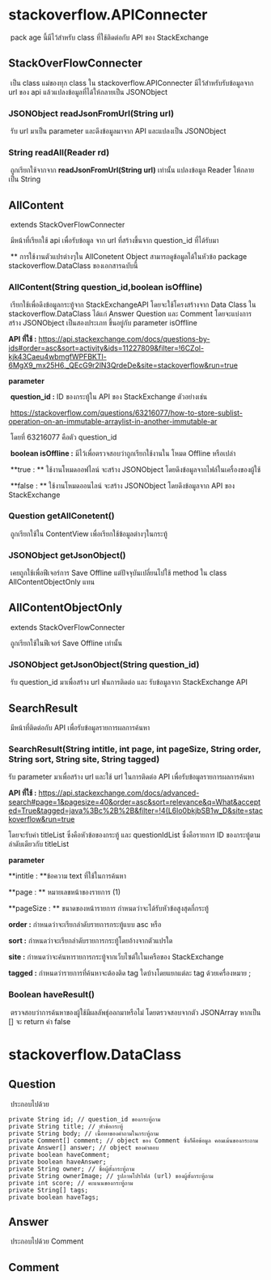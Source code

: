 # stackoverflow.APIConnecter

​	pack age นี้มีไว้สำหรับ class ที่ใช้ติดต่อกับ API ของ StackExchange



## StackOverFlowConnecter

​	เป็น class แม่ของทุก class ใน stackoverflow.APIConnecter มีไว้สำหรับรับข้อมูลจาก url ของ api แล้วแปลงข้อมูลที่ได้ให้กลายเป็น JSONObject

### JSONObject readJsonFromUrl(String url) 

​	 รับ url มาเป็น parameter และดึงข้อมูลมาจาก API และแปลงเป็น JSONObject

### String readAll(Reader rd)

​	 ถูกเรียกใช้จากจาก **readJsonFromUrl(String url)** เท่านั้น แปลงข้อมูล Reader ให้กลายเป็น String 

## AllContent 

​	extends StackOverFlowConnecter

​	มีหน้าที่เรียกใช้ api เพื่อรับข้อมูล จาก url ที่สร้างขึ้นจาก question_id ที่ได้รับมา

​	** การใช้งานตัวแปรต่างๆใน AllConetent Object สามารถดูข้อมูลได้ในหัวข้อ package stackoverflow.DataClass ของเอกสารฉบับนี้

### AllContent(String question_id,boolean isOffline)

​	เรียกใช้เพื่อดึงข้อมูลกระทู้จาก StackExchangeAPI โดยจะใช้โครงสร้างจาก Data Class ใน stackoverflow.DataClass ได้แก่ Answer Question และ Comment โดยจะแบ่งการสร้าง JSONObject เป็นสองประเภท ขึ้นอยู่กับ parameter isOffline

**API ที่ใช้ :**  https://api.stackexchange.com/docs/questions-by-ids#order=asc&sort=activity&ids=11227809&filter=!6CZol-kjk43Caeu4wbmgfWPFBKTl-6MgX9_mx25H6._QEcG9r2lN3QrdeDe&site=stackoverflow&run=true

**parameter**

​	**question_id :** ID ของกระทู้ใน API ของ StackExchange ตัวอย่างเช่น

​	https://stackoverflow.com/questions/63216077/how-to-store-sublist-operation-on-an-immutable-arraylist-in-another-immutable-ar

​	โดยที่ 63216077 คือตัว question_id

​	**boolean isOffline :** มีไว้เพื่อตรวจสอบว่าถูกเรียกใช้งานใน โหมด Offline หรือเปล่า 

​		**true : ** ใช้งานโหมดออฟไลน์ จะสร้าง JSONObject โดยดึงข้อมูลจากไฟล์ในเครื่องของผู้ใช้

​		**false : ** ใช้งานโหมดออนไลน์ จะสร้าง JSONObject โดยดึงข้อมูลจาก API ของ StackExchange



### Question getAllConetent()

​	ถูกเรียกใช้ใน ContentView เพื่อเรียกใช้ข้อมูลต่างๆในกระทู้



### JSONObject getJsonObject()

​	เคยถูกใช้เพื่อฟีเจอร์การ Save Offline แต่ปัจจุบันเปลี่ยนไปใช้ method ใน class AllContentObjectOnly แทน



## AllContentObjectOnly

​	extends StackOverFlowConnecter

​	ถูกเรียกใช้ในฟีเจอร์ Save Offline เท่านั้น

### JSONObject getJsonObject(String question_id)

​	รับ  question_id มาเพื่อสร้าง url ฬนการติดต่อ และ รับข้อมูลจาก StackExchange API



## SearchResult

​	มีหน้าที่ติดต่อกับ API เพื่อรับข้อมูลรายการผลการค้นหา 

### SearchResult(String intitle, int page, int pageSize, String order, String sort, String site, String tagged)

รับ parameter มาเพื่อสร้าง url และใช้ url ในการติดต่อ API เพื่อรับข้อมูลรายการผลการค้นหา 

**API ที่ใช้ :** https://api.stackexchange.com/docs/advanced-search#page=1&pagesize=40&order=asc&sort=relevance&q=What&accepted=True&tagged=java%3Bc%2B%2B&filter=!4(L6lo0bkjbSB1w_D&site=stackoverflow&run=true

โดยจะรับค่า titleList ซึ่งคือหัวข้อของกระทู้ และ questionIdList ซึ่งคือรายการ ID ของกระทู้ตามลำดับเดียวกับ titleList 

**parameter**

**intitle : **ข้อความ text ที่ใช้ในการค้นหา

**page : ** หมายเลขหน้าของรายการ (1)

**pageSize : ** ขนาดของหน้ารายการ กำหนดว่าจะได้รับหัวข้อสูงสุดกี่กระทู้

**order :** กำหนดว่าจะเรียกลำดับรายการกระทู้แบบ asc หรือ

**sort :** กำหนดว่าจะเรียกลำดับรายการกระทู้โดยอ้างจากตัวแปรใด

**site :** กำหนดว่าจะค้นหารายการกระทู้จากเว็บไซต์ใเในเครือของ StackExchange

**tagged :** กำหนดว่ารายการที่ค้นหาจะต้องติด tag ใดบ้างโดยแยกแต่ละ tag ด้วยเครื่องหมาย ; 



### Boolean haveResult()

​	ตรวจสอบว่าการค้นหาของผู้ใช้มีผลลัพธุ์ออกมาหรือไม่ โดยตรวจสอบจากตัว JSONArray หากเป็น [] จะ return ค่า false 



# stackoverflow.DataClass

## Question

​	ประกอบไปด้วย

	private String id; // question_id ของกระทู้ถาม
	private String title; // หัวข้อกระทู้
	private String body; // เนื้อหาของคำถามในกระทู้ถาม
	private Comment[] comment; // object ของ Comment ซึ่งก็คือข้อมูล คอมเม้นของกระถาม
	private Answer[] answer; // object ของคำตอบ
	private boolean haveComment; 
	private boolean haveAnswer;
	private String owner; // ชื่อผู้ตั้งกระทู้ถาม
	private String ownerImage; // รูปภาพโปรไฟล์ (url) ของผู้ตั้งกระทู้ถาม
	private int score; // คะแนนของกระทู้ถาม
	private String[] tags;
	private boolean haveTags;
## Answer

​	ประกอบไปด้วย Comment

## Comment

